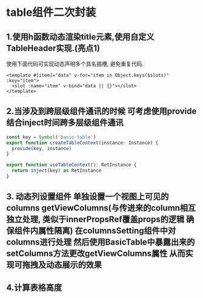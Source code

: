 <!--
 * @Date: 2024-05-07 10:24:23
 * @LastEditors: phil_litian
-->

# table组件二次封装

## 1.使用h函数动态渲染title元素,使用自定义TableHeader实现.(亮点1)


使用下面代码可实现动态声明多个具名插槽, 避免重复代码.
```vue
<template #[item]="data" v-for="item in Object.keys($slots)" :key="item">
  <slot :name="item" v-bind="data || {}"></slot>
</template>
```

## 2.当涉及到跨层级组件通讯的时候 可考虑使用provide结合inject时间跨多层级组件通讯

```js
const key = Symbol('basic-table')
export function createTableContext(instance: Instance) {
  provide(key, instance)
}

export function useTableContext(): RetInstance {
  return inject(key) as RetInstance
}
```

## 3. 动态列设置组件 单独设置一个视图上可见的columns getViewColumns(与传进来的column相互独立处理, 类似于innerPropsRef覆盖props的逻辑 确保组件内属性隔离) 在columnsSetting组件中对columns进行处理 然后使用BasicTable中暴露出来的setColumns方法更改getViewColumns属性 从而实现可拖拽及动态展示的效果

## 4.计算表格高度
